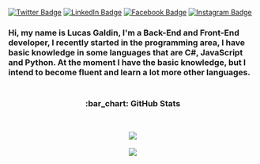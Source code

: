 [![Twitter Badge](https://img.shields.io/twitter/follow/LucaasGaldinno?color=%234fffff&label=%40LucaasGaldinno&logo=twitter&logoColor=blue&style=for-the-badge)](https://twitter.com/LucaasGaldinno)
[![LinkedIn Badge](https://img.shields.io/badge/linkedin--%2300EBEB?style=for-the-badge&logo=linkedin&logoColor=blue)]()
[![Facebook Badge](https://img.shields.io/badge/facebook--%2300EBEB?style=for-the-badge&logo=facebook)](https://www.facebook.com/Lucas.Galdino.com.br)
[![Instagram Badge](https://img.shields.io/badge/instagram--%2300EBEB?style=for-the-badge&logo=instagram&label=%40lucaasgaldinno)](https://www.instagram.com/lucaasgaldinno/)

### Hi, my name is Lucas Galdin, I'm a Back-End and Front-End developer, I recently started in the programming area, I have basic knowledge in some languages that are C#, JavaScript and Python. At the moment I have the basic knowledge, but I intend to become fluent and learn a lot more other languages.<br><br>


<h3 align="center">:bar_chart: GitHub Stats</h3><br>

<p align="center">
<img src="https://github-readme-stats.vercel.app/api/top-langs/?username=LucasGaldinno&layout=compact&theme=radical&github.com/anuraghazra/github-readme-stats"><br><br>
<img src="https://github-readme-stats.vercel.app/api?username=LucasGaldinno&show_icons=true&theme=radical&github.com/LucasGaldinno/github-readme-stats">
</p>
